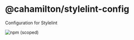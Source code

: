 <!-- @format -->

# @cahamilton/stylelint-config

Configuration for Stylelint

![npm (scoped)](https://img.shields.io/npm/v/@cahamilton/stylelint-config?logo=npm&label=npm&logoColor=white)
